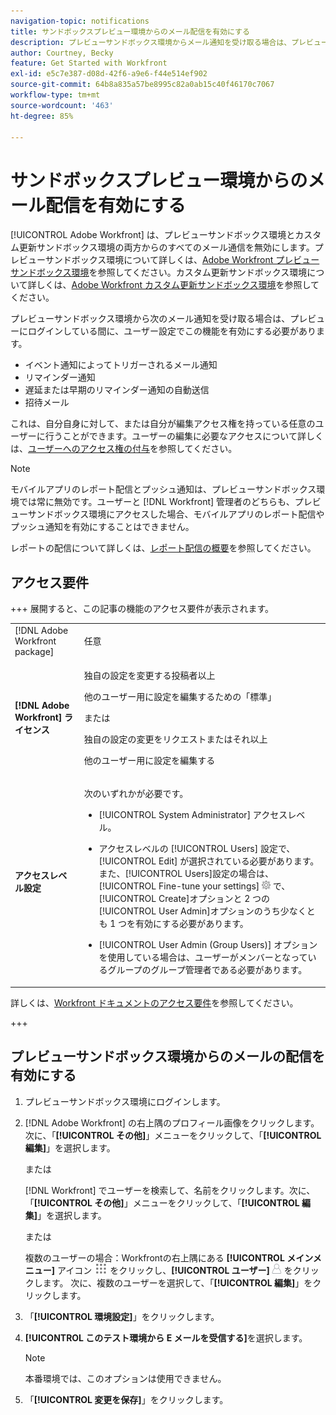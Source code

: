 ```yaml
---
navigation-topic: notifications
title: サンドボックスプレビュー環境からのメール配信を有効にする
description: プレビューサンドボックス環境からメール通知を受け取る場合は、プレビューにログインしている間に、ユーザー設定でこの機能を有効にする必要があります。
author: Courtney, Becky
feature: Get Started with Workfront
exl-id: e5c7e387-d08d-42f6-a9e6-f44e514ef902
source-git-commit: 64b8a835a57be8995c82a0ab15c40f46170c7067
workflow-type: tm+mt
source-wordcount: '463'
ht-degree: 85%

---
```


# サンドボックスプレビュー環境からのメール配信を有効にする

[!UICONTROL Adobe Workfront] は、プレビューサンドボックス環境とカスタム更新サンドボックス環境の両方からのすべてのメール通信を無効にします。プレビューサンドボックス環境について詳しくは、[Adobe Workfront プレビューサンドボックス環境](../../administration-and-setup/set-up-workfront/workfront-testing-environments/wf-preview-sandbox-environment.md)を参照してください。カスタム更新サンドボックス環境について詳しくは、[Adobe Workfront カスタム更新サンドボックス環境](../../administration-and-setup/set-up-workfront/workfront-testing-environments/wf-custom-refresh-sandbox-environment.md)を参照してください。

プレビューサンドボックス環境から次のメール通知を受け取る場合は、プレビューにログインしている間に、ユーザー設定でこの機能を有効にする必要があります。

* イベント通知によってトリガーされるメール通知
* リマインダー通知
* 遅延または早期のリマインダー通知の自動送信
* 招待メール

これは、自分自身に対して、または自分が編集アクセス権を持っている任意のユーザーに行うことができます。ユーザーの編集に必要なアクセスについて詳しくは、[ユーザーへのアクセス権の付与](../../administration-and-setup/add-users/configure-and-grant-access/grant-access-other-users.md)を参照してください。

>[!NOTE]
>
>モバイルアプリのレポート配信とプッシュ通知は、プレビューサンドボックス環境では常に無効です。ユーザーと [!DNL Workfront] 管理者のどちらも、プレビューサンドボックス環境にアクセスした場合、モバイルアプリのレポート配信やプッシュ通知を有効にすることはできません。
>
>レポートの配信について詳しくは、[レポート配信の概要](../../reports-and-dashboards/reports/creating-and-managing-reports/set-up-report-deliveries.md)を参照してください。

## アクセス要件

+++ 展開すると、この記事の機能のアクセス要件が表示されます。

<table style="table-layout:auto"> 
 <col> 
 </col> 
 <col> 
 </col> 
 <tbody> 
  <tr> 
   <td role="rowheader">[!DNL Adobe Workfront package]</strong></td> 
   <td> <p>任意</p> </td> 
  </tr> 
  <tr> 
   <td role="rowheader"><strong>[!DNL Adobe Workfront] ライセンス</strong></td> 
   <td> 
   <p>独自の設定を変更する投稿者以上</p> <p>他のユーザー用に設定を編集するための「標準」</p> 
   または
   <p> 独自の設定の変更をリクエストまたはそれ以上</p> <p>他のユーザー用に設定を編集する</p> </td> 
  </tr> 
  <tr> 
   <td role="rowheader"><strong>アクセスレベル設定</strong></td> 
   <td> <p>次のいずれかが必要です。</p> 
    <ul> 
     <li> <p>[!UICONTROL System Administrator] アクセスレベル。</p> </li> 
     <li> <p>アクセスレベルの [!UICONTROL Users] 設定で、[!UICONTROL Edit] が選択されている必要があります。また、[!UICONTROL Users]設定の場合は、[!UICONTROL Fine-tune your settings] <img src="assets/gear-icon-in-access-levels.png"> で、[!UICONTROL Create]オプションと 2 つの[!UICONTROL User Admin]オプションのうち少なくとも 1 つを有効にする必要があります。 </li> 
     <li>[!UICONTROL User Admin (Group Users)] オプションを使用している場合は、ユーザーがメンバーとなっているグループのグループ管理者である必要があります。</li> 
    </ul> </td> 
  </tr> 
 </tbody> 
</table>


詳しくは、[Workfront ドキュメントのアクセス要件](/help/quicksilver/administration-and-setup/add-users/access-levels-and-object-permissions/access-level-requirements-in-documentation.md)を参照してください。

+++

## プレビューサンドボックス環境からのメールの配信を有効にする

1. プレビューサンドボックス環境にログインします。
1. [!DNL Adobe Workfront] の右上隅のプロフィール画像をクリックします。次に、「**[!UICONTROL その他]**」メニューをクリックして、「**[!UICONTROL 編集]**」を選択します。

   または

   [!DNL Workfront] でユーザーを検索して、名前をクリックします。次に、「**[!UICONTROL その他]**」メニューをクリックして、「**[!UICONTROL 編集]**」を選択します。

   または

   複数のユーザーの場合：Workfrontの右上隅にある **[!UICONTROL メインメニュー]** アイコン ![&#x200B; メインメニューアイコン &#x200B;](assets/main-menu-icon.png) をクリックし、**[!UICONTROL ユーザー]**![&#x200B; ユーザーアイコン &#x200B;](assets/users-icon-in-main-menu.png) をクリックします。  次に、複数のユーザーを選択して、「**[!UICONTROL 編集]**」をクリックします。

1. 「**[!UICONTROL 環境設定]**」をクリックします。
1. **[!UICONTROL このテスト環境から E メールを受信する]**&#x200B;を選択します。

   >[!NOTE]
   >
   >本番環境では、このオプションは使用できません。

1. 「**[!UICONTROL 変更を保存]**」をクリックします。
